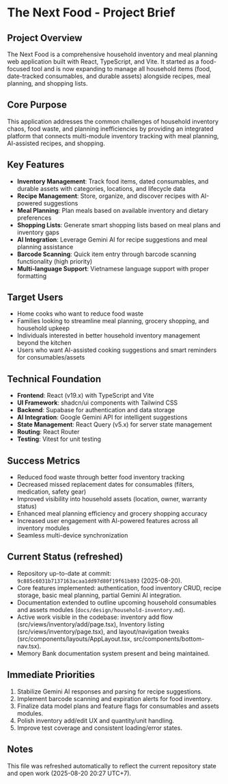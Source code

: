 # The Next Food - Project Brief

## Project Overview

The Next Food is a comprehensive household inventory and meal planning web application built with React, TypeScript, and Vite. It started as a food-focused tool and is now expanding to manage all household items (food, date-tracked consumables, and durable assets) alongside recipes, meal planning, and shopping lists.

## Core Purpose

This application addresses the common challenges of household inventory chaos, food waste, and planning inefficiencies by providing an integrated platform that connects multi-module inventory tracking with meal planning, AI-assisted recipes, and shopping.

## Key Features

- **Inventory Management**: Track food items, dated consumables, and durable assets with categories, locations, and lifecycle data
- **Recipe Management**: Store, organize, and discover recipes with AI-powered suggestions
- **Meal Planning**: Plan meals based on available inventory and dietary preferences
- **Shopping Lists**: Generate smart shopping lists based on meal plans and inventory gaps
- **AI Integration**: Leverage Gemini AI for recipe suggestions and meal planning assistance
- **Barcode Scanning**: Quick item entry through barcode scanning functionality (high priority)
- **Multi-language Support**: Vietnamese language support with proper formatting

## Target Users

- Home cooks who want to reduce food waste
- Families looking to streamline meal planning, grocery shopping, and household upkeep
- Individuals interested in better household inventory management beyond the kitchen
- Users who want AI-assisted cooking suggestions and smart reminders for consumables/assets

## Technical Foundation

- **Frontend**: React (v19.x) with TypeScript and Vite
- **UI Framework**: shadcn/ui components with Tailwind CSS
- **Backend**: Supabase for authentication and data storage
- **AI Integration**: Google Gemini API for intelligent suggestions
- **State Management**: React Query (v5.x) for server state management
- **Routing**: React Router
- **Testing**: Vitest for unit testing

## Success Metrics

- Reduced food waste through better food inventory tracking
- Decreased missed replacement dates for consumables (filters, medication, safety gear)
- Improved visibility into household assets (location, owner, warranty status)
- Enhanced meal planning efficiency and grocery shopping accuracy
- Increased user engagement with AI-powered features across all inventory modules
- Seamless multi-device synchronization

## Current Status (refreshed)

- Repository up-to-date at commit: `9c885c6031b7137163acaa1dd97d80f19f61b893` (2025-08-20).
- Core features implemented: authentication, food inventory CRUD, recipe storage, basic meal planning, partial Gemini AI integration.
- Documentation extended to outline upcoming household consumables and assets modules (`docs/design/household-inventory.md`).
- Active work visible in the codebase: inventory add flow (src/views/inventory/add/page.tsx), Inventory listing (src/views/inventory/page.tsx), and layout/navigation tweaks (src/components/layouts/AppLayout.tsx, src/components/bottom-nav.tsx).
- Memory Bank documentation system present and being maintained.

## Immediate Priorities

1. Stabilize Gemini AI responses and parsing for recipe suggestions.
2. Implement barcode scanning and expiration alerts for food inventory.
3. Finalize data model plans and feature flags for consumables and assets modules.
4. Polish inventory add/edit UX and quantity/unit handling.
5. Improve test coverage and consistent loading/error states.

## Notes

This file was refreshed automatically to reflect the current repository state and open work (2025-08-20 20:27 UTC+7).
